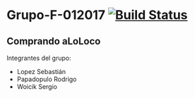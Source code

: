 # Grupo-F-012017 [![Build Status](https://travis-ci.org/sennedjem/Grupo-F-012017.svg?branch=master)](https://travis-ci.org/sennedjem/Grupo-F-012017)
Comprando aLoLoco
-
Integrantes del grupo:
* Lopez Sebastián
* Papadopulo Rodrigo
* Woicik Sergio
